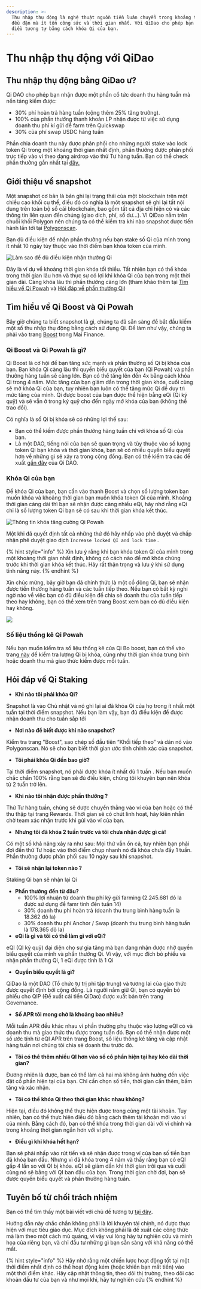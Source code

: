 ```yaml
---
description: >-
  Thu nhập thụ động là nghệ thuật nguồn tiền luân chuyển trong khoảng thời gian
  đều đặn mà ít tốn công sức và thời gian nhất. Với QiDao cho phép bạn đạt được
  điều tương tự bằng cách khóa Qi của bạn.
---
```


# Thu nhập thụ động với QiDao

## Thu nhập thụ động bằng QiDao ư?

Qi DAO cho phép bạn nhận được một phần cổ tức doanh thu hàng tuần mà nền tảng kiếm được:

* 30% phí hoàn trả hàng tuần (cộng thêm 25% tăng trưởng). 
* 100% của phần thưởng thanh khoản LP nhận được từ việc sử dụng doanh thu phí kí gửi để farm trên Quickswap 
* 30% của phí swap USDC hàng tuần 

Phần chia doanh thu này được phân phối cho những người stake vào lock token Qi trong một khoảng thời gian nhất định, phần thưởng được phân phối trực tiếp vào ví theo dạng airdrop vào thứ Tư hàng tuần. Bạn có thể check phần thưởng gần nhất tại [đây.](https://app.mai.finance/rewards)

## Giới thiệu về snapshot

Một snapshot cơ bản là bản ghi lại trạng thái của một blockchain trên một chiều cao khối cụ thể, điều đó có nghĩa là môt snapshot sẽ ghi lại tất nội dung trên toàn bộ sổ cái blockchain, bao gồm tất cả địa chỉ hiện có và các thông tin liên quan đến chúng (giao dich, phí, số dư...). Vì QiDao nằm trên chuỗi khối Polygon nên chúng ta có thể kiểm tra khi nào snapshot được tiến hành lần tới tại [Polygonscan](https://polygonscan.com).

Bạn đủ điều kiện để nhận phần thưởng nếu bạn stake số Qi của mình trong ít nhất 10 ngày tùy thuộc vào thời điểm bạn khóa token của mình. 

![Làm sao để đủ điều kiện nhận thưởng Qi](../.gitbook/assets/unknown.png)

Đây là ví dụ về khoảng thời gian khóa tối thiều. Tất nhiên bạn có thể khóa trong thời gian lâu hơn và thực sự có lợi khi khóa Qi của bạn trong một thời gian dài. Càng khóa  lâu thì phần thưởng càng lớn (tham khảo thêm tại [Tìm hiểu vể Qi Powah](earning-passive-income-with-qidao.md#tim-hieu-ve-qi-boost-va-qi-powah) và [Hỏi đáp về phần thưởng Qi](earning-passive-income-with-qidao.md#hoi-dap-ve-qi-staking))

## Tìm hiểu về Qi Boost và Qi Powah

Bây giờ chúng ta biết snapshot là gì, chúng ta đã sẵn sàng để bắt đầu kiếm một số thu nhập thụ động bằng cách sử dụng Qi. Để làm như vậy, chúng ta phải vào trang [Boost](https://app.mai.finance/boost) trong Mai Finance.

### Qi Boost và Qi Powah là gì?

Qi Boost là cơ hội để bạn tăng sức mạnh và phần thưởng số Qi bị khóa của bạn. Bạn khóa Qi càng lâu thì quyền biểu quyết của bạn (Qi Powah) và phần thưởng hàng tuần sẽ càng lớn. Bạn có thể tăng lên đến 4x bằng cách khóa Qi trong 4 năm. Mức tăng của bạn giảm dần trong thời gian khóa, cuối cùng sẽ mở khóa Qi của bạn, tuy nhiên bạn luôn có thể tăng mức Qi để duy trì mức tăng của mình. Qi được boost của bạn được thể hiện bằng eQi (Qi ký quỹ) và sẽ vẫn ở trong ký quỹ cho đến ngày mở khóa của bạn (không thể trao đổi).

Có nghĩa là số Qi bị khóa sẽ có những lợi thế sau:

* Bạn có thể kiếm được phần thưởng hàng tuần chỉ với khóa số Qi của bạn.
* Là một DAO, tiếng nói của bạn sẽ quan trọng và tùy thuộc vào số lượng token Qi bạn khóa và thời gian khóa, bạn sẽ có nhiều quyền biểu quyết hơn về những gì sẽ xảy ra trong cộng đồng. Bạn có thể kiểm tra các đề xuất [gần đây](https://snapshot.org/#/qidao.eth/proposal/QmSbkF4HGzaZ3zwNRiMQqsb12sqh1dk5FfBF23P1jNJVFZ) của Qi DAO.

### Khóa Qi của bạn

Để khóa Qi của bạn, bạn cần vào thanh Boost và chọn số lượng token bạn muốn khóa và khoảng thời gian bạn muốn khóa token Qi của mình. Khoảng thời gian càng dài thì bạn sẽ nhận được càng nhiều eQi, hãy nhớ rằng eQi chỉ là số lượng token Qi bạn sẽ có sau khi thời gian khóa kết thúc.

![Thông tin khóa tăng cường Qi Powah](../.gitbook/assets/Captura.JPG)

Một khi đã quyết định tất cả những thứ đó hãy nhấp vào phê duyệt và chấp nhận phê duyệt giao dịch `Increase locked QI and lock time` .

{% hint style="info" %}
Xin lưu ý rằng khi bạn khóa token Qi của mình trong một khoảng thời gian nhất định, không có cách nào để mở khóa chúng trước khi thời gian khóa kết thúc. Hãy rất thận trọng và lưu ý khi sử dụng tính năng này.
{% endhint %}

Xin chúc mừng, bây giờ bạn đã chính thức là một cổ đông Qi, bạn sẽ nhận được tiền thưởng hàng tuần và các tuần tiếp theo. Nếu bạn có bất kỳ nghi ngờ nào về việc bạn có đủ điều kiện để chia sẻ doanh thu của tuần tiếp theo hay không, bạn có thể xem trên trang Boost xem bạn có đủ điều kiện hay không.

![](<../.gitbook/assets/Captura (1).JPG>)

### Số liệu thống kê Qi Powah

Nếu bạn muốn kiểm tra số liệu thống kê của Qi Bo boost, bạn có thể vào trang[ này](https://app.mai.finance/boost/stats) để kiểm tra lượng Qi bị khóa, cũng như thời gian khóa trung bình hoặc doanh thu mà giao thức kiếm được mỗi tuần.

## Hỏi đáp về Qi Staking

* **Khi nào tôi phải khóa Qi?** 

Snapshot là vào Chủ nhật và nó ghi lại ai đã khóa Qi của họ trong ít nhất một tuần tại thời điểm snapshot. Nếu bạn làm vậy, bạn đủ điều kiện để được nhận doanh thu cho tuần sắp tới

* **Nơi nào để biết được khi nào snapshot?** 

Kiểm tra trang "Boost", sao chép số đầu tiên “Khối tiếp theo” và dán nó vào Polygonscan. Nó sẽ cho bạn biết thời gian ước tính chính xác của snapshot.

* **Tôi phải khóa Qi đến bao giờ?** 

Tại thời điểm snapshot, nó phải được khóa ít nhất đủ 1 tuần . Nếu bạn muốn chắc chắn 100% rằng bạn sẽ đủ điều kiện, chúng tôi khuyên bạn nên khóa từ 2 tuần trở lên.

* **Khi nào tôi nhận được phần thưởng ?** 

Thứ Tư hàng tuần, chúng sẽ được chuyển thẳng vào ví của bạn hoặc có thể thu thập tại trang Rewards. Thời gian sẽ có chút linh hoạt, hãy kiên nhẫn chờ team xác nhận trước khi gửi vào ví của bạn.

* **Nhưng tôi đã khóa 2 tuần trước và tôi chưa nhận được gì cả!** 

Có một số khả năng xảy ra như sau: Mọi thứ vẫn ổn cả, tuy nhiên bạn phải đợi đến thứ Tư hoặc vào thời điểm chụp nhanh nó đã khóa chưa đầy 1 tuần. Phần thưởng được phân phối sau 10 ngày sau khi snapshot.

* **Tôi sẽ nhận lại token nào ?** 

Staking Qi bạn sẽ nhận lại Qi

* **Phần thưởng đến từ đâu?** 
  * 100% lợi nhuận từ doanh thu phí ký gửi farming (2.245.681 đô la được sử dụng để famr tính đến tuần 14)
  * 30% doanh thu phí hoàn trả (doanh thu trung bình hàng tuần là 18.362 đô la)
  * 30% doanh thu phí Anchor / Swap (doanh thu trung bình hàng tuần là 178.365 đô la)
* **eQi là gì và tôi có thể làm gì với eQi?** 

eQI (QI ký quỹ) đại diện cho sự gia tăng mà bạn đang nhận được nhờ quyền biểu quyết của mình và phần thưởng Qi. Vì vậy, với mục đích bỏ phiếu và nhận phần thưởng Qi, 1 eQi được tính là 1 Qi

* **Quyền biểu quyết là gì?**

QiDao là một DAO (Tổ chức tự trị phi tập trung) và tương lai của giao thức được quyết định bởi cộng đồng. Là người nắm giữ Qi, bạn có quyền bỏ phiếu cho QIP (Đề xuất cải tiến QiDao) được xuất bản trên trang Governance.

* **Số APR tôi mong chờ là khoảng bao nhiêu?** 

Mỗi tuần APR đều khác nhau vì phần thưởng phụ thuộc vào lượng eQI có và doanh thu mà giao thức thu được trong tuần đó. Bạn có thể nhận được một số ước tính từ eQI APR trên trang Boost, số liệu thống kê tăng và cập nhật hàng tuần nơi chúng tôi chia sẻ doanh thu trước đó.

* **Tôi có thể thêm nhiều QI hơn vào số cổ phần hiện tại hay kéo dài thời gian?** 

Đương nhiên là được, bạn có thể làm cả hai mà không ảnh hưởng đến việc đặt cổ phần hiện tại của bạn. Chỉ cần chọn số tiền, thời gian cần thêm, bấm tăng và xác nhận.

* **Tôi có thể khóa Qi theo thời gian khác nhau không?** 

Hiện tại, điều đó không thể thực hiện được trong cùng một tài khoản. Tuy nhiên, bạn có thể  thực hiện điều đó bằng cách thêm tài khoản mới vào ví của mình. Bằng cách đó, bạn có thể khóa trong thời gian dài với ví chính và trong khoảng thời gian ngắn hơn với ví phụ.

* **Điều gì khi khóa hết hạn?** 

Bạn sẽ phải nhấp vào rút tiền và sẽ nhận được trong ví của bạn số tiền bạn đã khóa ban đầu. Nhưng vì đã khóa trong 4 năm và thấy rằng bạn có eQI gấp 4 lần so với QI bị khóa. eQI sẽ giảm dần khi thời gian trôi qua và cuối cùng nó sẽ bằng với QI ban đầu của bạn. Trong thời gian chờ đợi, bạn sẽ được  quyền biểu quyết và phần thưởng hàng tuần.

## Tuyên bố từ chối trách nhiệm

Bạn có thể tìm thấy một bài viết với chủ đề tương tự [tại đây](https://medium.com/@GenKham/earning-passive-income-with-qi-dao-b92a6a3721bd)**.**

Hướng dẫn này chắc chắn không phải là lời khuyên tài chính, nó được thực hiện với mục tiêu giáo dục. Mục đích không phải là đề xuất các công thức mà làm theo một cách mù quáng, vì vậy vui lòng hãy tự nghiên cứu và minh họa của riêng bạn, và chỉ đầu tư những gì bạn sẵn sàng với khả năng có thể mất.

{% hint style="info" %}
Hãy nhớ rằng một chiến lược hoạt động tốt tại một thời điểm nhất định có thể hoạt động kém (hoặc khiến bạn mất tiền) vào một thời điểm khác. Hãy cập nhật thông tin, theo dõi thị trường, theo dõi các khoản đầu tư của bạn và như mọi khi, hãy tự nghiên cứu
{% endhint %}
